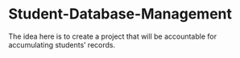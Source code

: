 # Student-Database-Management
The idea here is to create a project that will be accountable for accumulating students’ records.
